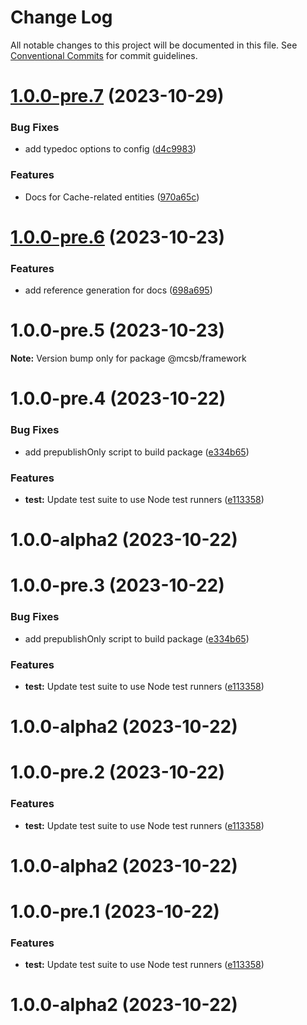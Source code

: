 # Change Log

All notable changes to this project will be documented in this file.
See [Conventional Commits](https://conventionalcommits.org) for commit guidelines.

# [1.0.0-pre.7](https://github.com/robere2/starboard/compare/@mcsb/framework@1.0.0-pre.6...@mcsb/framework@1.0.0-pre.7) (2023-10-29)

### Bug Fixes

- add typedoc options to config ([d4c9983](https://github.com/robere2/starboard/commit/d4c9983c324c0ba62d8427084eb49c51b5894177))

### Features

- Docs for Cache-related entities ([970a65c](https://github.com/robere2/starboard/commit/970a65c047040c7636ee2690d159728616c111ff))

# [1.0.0-pre.6](https://github.com/robere2/starboard/compare/@mcsb/framework@1.0.0-pre.5...@mcsb/framework@1.0.0-pre.6) (2023-10-23)

### Features

- add reference generation for docs ([698a695](https://github.com/robere2/starboard/commit/698a695e13bc3124006ada2c610c8bbfa29b0e02))

# 1.0.0-pre.5 (2023-10-23)

**Note:** Version bump only for package @mcsb/framework

# 1.0.0-pre.4 (2023-10-22)

### Bug Fixes

- add prepublishOnly script to build package ([e334b65](https://github.com/robere2/starboard/commit/e334b65f9ceba3ba916f9885ea1908a55fc7fa4d))

### Features

- **test:** Update test suite to use Node test runners ([e113358](https://github.com/robere2/starboard/commit/e1133581e244d4c1fc4ad562496be4af5e924f98))

# 1.0.0-alpha2 (2023-10-22)

# 1.0.0-pre.3 (2023-10-22)

### Bug Fixes

- add prepublishOnly script to build package ([e334b65](https://github.com/robere2/starboard/commit/e334b65f9ceba3ba916f9885ea1908a55fc7fa4d))

### Features

- **test:** Update test suite to use Node test runners ([e113358](https://github.com/robere2/starboard/commit/e1133581e244d4c1fc4ad562496be4af5e924f98))

# 1.0.0-alpha2 (2023-10-22)

# 1.0.0-pre.2 (2023-10-22)

### Features

- **test:** Update test suite to use Node test runners ([e113358](https://github.com/robere2/starboard/commit/e1133581e244d4c1fc4ad562496be4af5e924f98))

# 1.0.0-alpha2 (2023-10-22)

# 1.0.0-pre.1 (2023-10-22)

### Features

- **test:** Update test suite to use Node test runners ([e113358](https://github.com/robere2/starboard/commit/e1133581e244d4c1fc4ad562496be4af5e924f98))

# 1.0.0-alpha2 (2023-10-22)
